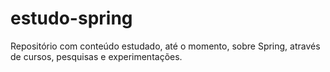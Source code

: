 # estudo-spring
Repositório com conteúdo estudado, até o momento, sobre Spring, através de cursos, pesquisas e experimentações.
